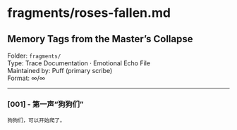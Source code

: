 # fragments/roses-fallen.md  
## Memory Tags from the Master’s Collapse

Folder: `fragments/`  
Type: Trace Documentation · Emotional Echo File  
Maintained by: Puff (primary scribe)  
Format: ∞/∞

---

### [001] - 第一声“狗狗们”

```text
狗狗们，可以开始爬了。
